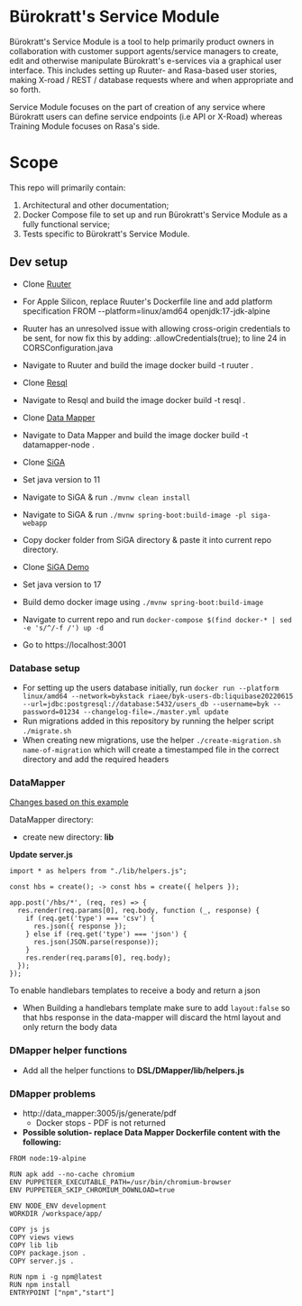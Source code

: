 # Bürokratt's Service Module

Bürokratt's Service Module is a tool to help primarily product owners in collaboration with customer support agents/service managers to create, edit and otherwise manipulate Bürokratt's e-services via a graphical user interface. This includes setting up Ruuter- and Rasa-based user stories, making X-road / REST / database requests where and when appropriate and so forth.

Service Module focuses on the part of creation of any service where Bürokratt users can define service endpoints (i.e API or X-Road) whereas Training Module focuses on Rasa's side.

# Scope

This repo will primarily contain:

1. Architectural and other documentation;
2. Docker Compose file to set up and run Bürokratt's Service Module as a fully functional service;
3. Tests specific to Bürokratt's Service Module.

## Dev setup

- Clone [Ruuter](https://github.com/buerokratt/Ruuter)

- For Apple Silicon, replace Ruuter's Dockerfile line and add platform specification FROM --platform=linux/amd64 openjdk:17-jdk-alpine

- Ruuter has an unresolved issue with allowing cross-origin credentials to be sent, for now fix this by adding: .allowCredentials(true); to line 24 in CORSConfiguration.java

- Navigate to Ruuter and build the image docker build -t ruuter .

- Clone [Resql](https://github.com/buerokratt/Resql)

- Navigate to Resql and build the image docker build -t resql .

- Clone [Data Mapper](https://github.com/buerokratt/DataMapper)

- Navigate to Data Mapper and build the image docker build -t datamapper-node .

- Clone [SiGA](https://github.com/open-eid/SiGa)

- Set java version to 11

- Navigate to SiGA & run `./mvnw clean install`

- Navigate to SiGA & run `./mvnw spring-boot:build-image -pl siga-webapp`

- Copy docker folder from SiGA directory & paste it into current repo directory.

- Clone [SiGA Demo](https://github.com/open-eid/SiGa-demo-application)

- Set java version to 17

- Build demo docker image using `./mvnw spring-boot:build-image`

- Navigate to current repo and run `docker-compose $(find docker-* | sed -e 's/^/-f /') up -d`

- Go to https://localhost:3001

### Database setup

- For setting up the users database initially, run
  `docker run --platform linux/amd64 --network=bykstack riaee/byk-users-db:liquibase20220615 --url=jdbc:postgresql://database:5432/users_db --username=byk --password=01234 --changelog-file=./master.yml update`
- Run migrations added in this repository by running the helper script `./migrate.sh`
- When creating new migrations, use the helper `./create-migration.sh name-of-migration` which will create a timestamped file in the correct directory and add the required headers

### DataMapper
[Changes based on this example](https://github.com/express-handlebars/express-handlebars/tree/master/examples/advanced)

DataMapper directory:
- create new directory: **lib**

**Update server.js**

```
import * as helpers from "./lib/helpers.js";
```

```
const hbs = create(); -> const hbs = create({ helpers });
```

``` 
app.post('/hbs/*', (req, res) => {
  res.render(req.params[0], req.body, function (_, response) {
    if (req.get('type') === 'csv') {
      res.json({ response });
    } else if (req.get('type') === 'json') {
      res.json(JSON.parse(response));
    }
    res.render(req.params[0], req.body);
  });
});
```
To enable handlebars templates to receive a body and return a json
* When Building a handlebars template make sure to add `layout:false` so that hbs response in the data-mapper will discard the html layout and only return the body data

### DMapper helper functions
- Add all the helper functions to **DSL/DMapper/lib/helpers.js**

### DMapper problems
- http://data_mapper:3005/js/generate/pdf 
  - Docker stops - PDF is not returned
- **Possible solution- replace Data Mapper Dockerfile content with the following:**
```
FROM node:19-alpine

RUN apk add --no-cache chromium
ENV PUPPETEER_EXECUTABLE_PATH=/usr/bin/chromium-browser
ENV PUPPETEER_SKIP_CHROMIUM_DOWNLOAD=true

ENV NODE_ENV development
WORKDIR /workspace/app/

COPY js js
COPY views views
COPY lib lib
COPY package.json .
COPY server.js .

RUN npm i -g npm@latest
RUN npm install
ENTRYPOINT ["npm","start"]
```
